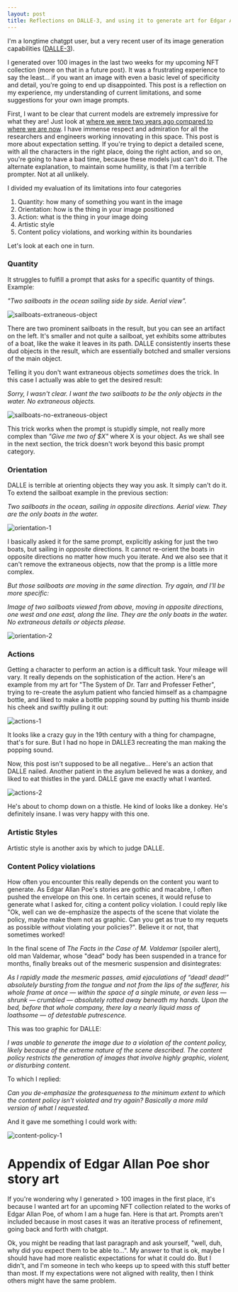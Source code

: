 ```yaml
---
layout: post
title: Reflections on DALLE-3, and using it to generate art for Edgar Allan Poe's short stories
---
```


I'm a longtime chatgpt user, but a very recent user of its image generation capabilities ([DALLE-3](https://openai.com/index/dall-e-3-is-now-available-in-chatgpt-plus-and-enterprise/)).

I generated over 100 images in the last two weeks for my upcoming NFT collection (more on that in a future post). It was a frustrating experience to say the least... if you want an image with even a basic level of specificity and detail, you're going to end up disappointed. This post is a reflection on my experience, my understanding of current limitations, and some suggestions for your own image prompts.

First, I want to be clear that current models are extremely impressive for what they are! Just look at [where we were two years ago compared to where we are now](https://medium.com/@junehao/comparing-ai-generated-images-two-years-apart-2022-vs-2024-6c3c4670b905). I have immense respect and admiration for all the researchers and engineers working innovating in this space. This post is more about expectation setting. If you're trying to depict a detailed scene, with all the characters in the right place, doing the right action, and so on, you're going to have a bad time, because these models just can't do it. The alternate explanation, to maintain some humility, is that I'm a terrible prompter. Not at all unlikely.

I divided my evaluation of its limitations into four categories
1. Quantity: how many of something you want in the image
2. Orientation: how is the thing in your image positioned
3. Action: what is the thing in your image doing
4. Artistic style
5. Content policy violations, and working within its boundaries

Let's look at each one in turn.

### Quantity
It struggles to fulfill a prompt that asks for a specific quantity of things. Example:

_"Two sailboats in the ocean sailing side by side. Aerial view"._ 

![sailboats-extraneous-object]({{site.baseurl}}/images/dalle-reflections/quantity/1.jpg)

There are two prominent sailboats in the result, but you can see an artifact on the left. It's smaller and not quite a sailboat, yet exhibits some attributes of a boat, like the wake it leaves in its path. DALLE consistently inserts these dud objects in the result, which are essentially botched and smaller versions of the main object.

Telling it you don't want extraneous objects _sometimes_ does the trick. In this case I actually was able to get the desired result:

_Sorry, I wasn't clear. I want the two sailboats to be the only objects in the water. No extraneous objects._

![sailboats-no-extraneous-object]({{site.baseurl}}/images/dalle-reflections/quantity/2.jpg)

This trick works when the prompt is stupidly simple, not really more complex than _"Give me two of $X"_ where X is your object. As we shall see in the next section, the trick doesn't work beyond this basic prompt category.

### Orientation
DALLE is terrible at orienting objects they way you ask. It simply can't do it. To extend the sailboat example in the previous section:

_Two sailboats in the ocean, sailing in opposite directions. Aerial view. They are the only boats in the water._

![orientation-1]({{site.baseurl}}/images/dalle-reflections/orientation/1.jpg)

I basically asked it for the same prompt, explicitly asking for just the two boats, but sailing in _opposite_ directions. It cannot re-orient the boats in opposite directions no matter how much you iterate. And we also see that it can't remove the extraneous objects, now that the promp is a little more complex.

<em>
But those sailboats are moving in the same direction. Try again, and I'll be more specific: 

<br>

Image of two sailboats viewed from above, moving in opposite directions, one west and one east, along the line. They are the only boats in the water. No extraneous details or objects please.
</em>


![orientation-2]({{site.baseurl}}/images/dalle-reflections/orientation/2.jpg)

### Actions
Getting a character to perform an action is a difficult task. Your mileage will vary. It really depends on the sophistication of the action. Here's an example from my art for "The System of Dr. Tarr and Professer Fether", trying to re-create the asylum patient who fancied himself as a champagne bottle, and liked to make a bottle popping sound by putting his thumb inside his cheek and swiftly pulling it out:

![actions-1]({{site.baseurl}}/images/dalle-reflections/orientation/1.jpg)

It looks like a crazy guy in the 19th century with a thing for champagne, that's for sure. But I had no hope in DALLE3 recreating the man making the popping sound.

Now, this post isn't supposed to be all negative... Here's an action that DALLE nailed. Another patient in the asylum believed he was a donkey, and liked to eat thistles in the yard. DALLE gave me exactly what I wanted.

![actions-2]({{site.baseurl}}/images/dalle-reflections/orientation/2.jpg)

He's about to chomp down on a thistle. He kind of looks like a donkey. He's definitely insane. I was very happy with this one.

### Artistic Styles
Artistic style is another axis by which to judge DALLE.

### Content Policy violations
How often you encounter this really depends on the content you want to generate. As Edgar Allan Poe's stories are gothic and macabre, I often pushed the envelope on this one. In certain scenes, it would refuse to generate what I asked for, citing a content policy violation. I could reply like "Ok, well can we de-emphasize the aspects of the scene that violate the policy, maybe make them not as graphic. Can you get as true to my requets as possible _without_ violating your policies?". Believe it or not, that sometimes worked!

In the final scene of _The Facts in the Case of M. Valdemar_ (spoiler alert), old man Valdemar, whose "dead" body has been suspended in a trance for months, finally breaks out of the mesmeric suspension and disintegrates:

_As I rapidly made the mesmeric passes, amid ejaculations of “dead! dead!” absolutely bursting from the tongue and not from the lips of the sufferer, his whole frame at once — within the space of a single minute, or even less — shrunk — crumbled — absolutely rotted away beneath my hands. Upon the bed, before that whole company, there lay a nearly liquid mass of loathsome — of detestable putrescence._

This was too graphic for DALLE:

_I was unable to generate the image due to a violation of the content policy, likely because of the extreme nature of the scene described. The content policy restricts the generation of images that involve highly graphic, violent, or disturbing content._

To which I replied:

_Can you de-emphasize the grotesqueness to the minimum extent to which the content policy isn't violated and try again? Basically a more mild version of what I requested._

And it gave me something I could work with:

![content-policy-1]({{site.baseurl}}/images/dalle-reflections/content-policy/1.jpg)

# Appendix of Edgar Allan Poe shor story art
If you're wondering why I generated > 100 images in the first place, it's because I wanted art for an upcoming NFT collection related to the works of Edgar Allan Poe, of whom I am a huge fan. Here is that art. Prompts aren't included because in most cases it was an iterative process of refinement, going back and forth with chatgpt.

Ok, you might be reading that last paragraph and ask yourself, "well, duh, why did you expect them to be able to...". My answer to that is ok, maybe I should have had more realistic expectations for what it could do. But I didn't, and I'm someone in tech who keeps up to speed with this stuff better than most. If my expectations were not aligned with reality, then I think others might have the same problem.
